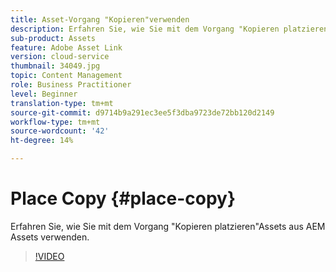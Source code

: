 ```yaml
---
title: Asset-Vorgang "Kopieren"verwenden
description: Erfahren Sie, wie Sie mit dem Vorgang "Kopieren platzieren"Assets aus AEM Assets verwenden.
sub-product: Assets
feature: Adobe Asset Link
version: cloud-service
thumbnail: 34049.jpg
topic: Content Management
role: Business Practitioner
level: Beginner
translation-type: tm+mt
source-git-commit: d9714b9a291ec3ee5f3dba9723de72bb120d2149
workflow-type: tm+mt
source-wordcount: '42'
ht-degree: 14%

---
```



# Place Copy {#place-copy}

Erfahren Sie, wie Sie mit dem Vorgang &quot;Kopieren platzieren&quot;Assets aus AEM Assets verwenden.

>[!VIDEO](https://video.tv.adobe.com/v/34049/?quality=12)
